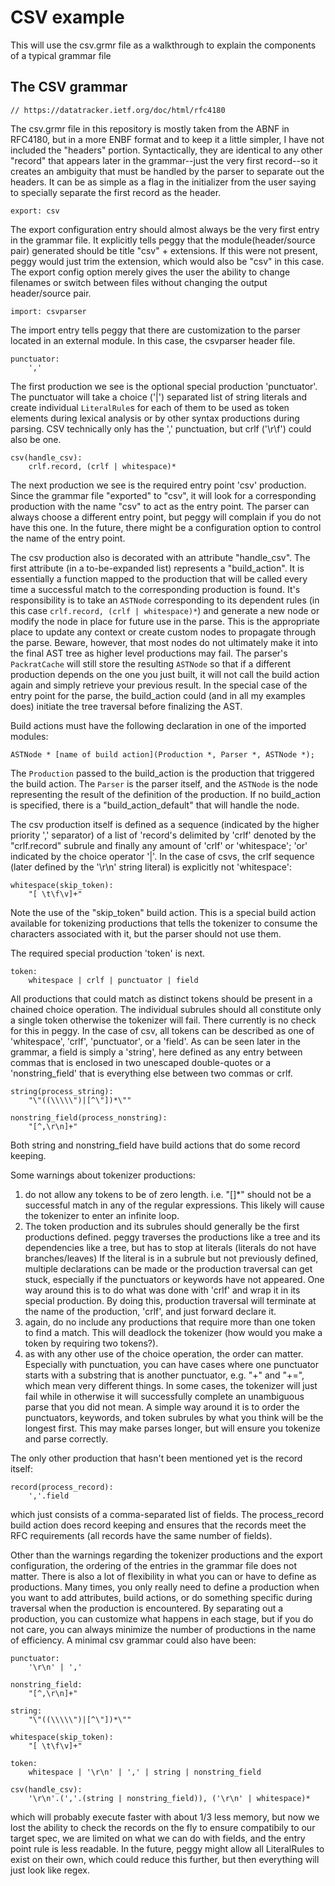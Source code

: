 # CSV example

This will use the csv.grmr file as a walkthrough to explain the components of a typical grammar file

## The CSV grammar

```
// https://datatracker.ietf.org/doc/html/rfc4180
```

The csv.grmr file in this repository is mostly taken from the ABNF in RFC4180, but in a more ENBF format and to keep it a little simpler, I have not included the "headers" portion. Syntactically, they are identical to any other "record" that appears later in the grammar--just the very first record--so it creates an ambiguity that must be handled by the parser to separate out the headers. It can be as simple as a flag in the initializer from the user saying to specially separate the first record as the header.

```
export: csv
```

The export configuration entry should almost always be the very first entry in the grammar file. It explicitly tells peggy that the module(header/source pair) generated should be title "csv" + extensions. If this were not present, peggy would just trim the extension, which would also be "csv" in this case. The export config option merely gives the user the ability to change filenames or switch between files without changing the output header/source pair.

```
import: csvparser
```

The import entry tells peggy that there are customization to the parser located in an external module. In this case, the csvparser header file.

```
punctuator:
    ','
```

The first production we see is the optional special production 'punctuator'. The punctuator will take a choice ('|') separated list of string literals and create individual `LiteralRule`s for each of them to be used as token elements during lexical analysis or by other syntax productions during parsing. CSV technically only has the ',' punctuation, but crlf ('\r\f') could also be one.

```
csv(handle_csv):
    crlf.record, (crlf | whitespace)*
```

The next production we see is the required entry point 'csv' production. Since the grammar file "exported" to "csv", it will look for a corresponding production with the name "csv" to act as the entry point. The parser can always choose a different entry point, but peggy will complain if you do not have this one. In the future, there might be a configuration option to control the name of the entry point.

The csv production also is decorated with an attribute "handle_csv". The first attribute (in a to-be-expanded list) represents a "build_action". It is essentially a function mapped to the production that will be called every time a successful match to the corresponding production is found. It's responsibility is to take an `ASTNode` corresponding to its dependent rules (in this case `crlf.record, (crlf | whitespace)*`) and generate a new node or modify the node in place for future use in the parse. This is the appropriate place to update any context or create custom nodes to propagate through the parse. Beware, however, that most nodes do not ultimately make it into the final AST tree as higher level productions may fail. The parser's `PackratCache` will still store the resulting `ASTNode` so that if a different production depends on the one you just built, it will not call the build action again and simply retrieve your previous result. In the special case of the entry point for the parse, the build_action could (and in all my examples does) initiate the tree traversal before finalizing the AST.

Build actions must have the following declaration in one of the imported modules:

```
ASTNode * [name of build action](Production *, Parser *, ASTNode *);
```

The `Production` passed to the build_action is the production that triggered the build action. The `Parser` is the parser itself, and the `ASTNode` is the node representing the result of the definition of the production. If no build_action is specified, there is a "build_action_default" that will handle the node.

The csv production itself is defined as a sequence (indicated by the higher priority ',' separator) of a list of 'record's delimited by 'crlf' denoted by the "crlf.record" subrule and finally any amount of 'crlf' or 'whitespace'; 'or' indicated by the choice operator '|'. In the case of csvs, the crlf sequence (later defined by the '\r\n' string literal) is explicitly not 'whitespace':

```
whitespace(skip_token):
    "[ \t\f\v]+"
```

Note the use of the "skip_token" build action. This is a special build action available for tokenizing productions that tells the tokenizer to consume the characters associated with it, but the parser should not use them.

The required special production 'token' is next. 

```
token:
    whitespace | crlf | punctuator | field
```

All productions that could match as distinct tokens should be present in a chained choice operation. The individual subrules should all constitute only a single token otherwise the tokenizer will fail. There currently is no check for this in peggy. In the case of csv, all tokens can be described as one of 'whitespace', 'crlf', 'punctuator', or a 'field'. As can be seen later in the grammar, a field is simply a 'string', here defined as any entry between commas that is enclosed in two unescaped double-quotes or a 'nonstring_field' that is everything else between two commas or crlf. 

```
string(process_string):
    "\"((\\\\\")|[^\"])*\""
```

```
nonstring_field(process_nonstring):
    "[^,\r\n]+"
```

Both string and nonstring_field have build actions that do some record keeping.

Some warnings about tokenizer productions:

1) do not allow any tokens to be of zero length. i.e. "[]*" should not be a successful match in any of the regular expressions. This likely will cause the tokenizer to enter an infinite loop.
2) The token production and its subrules should generally be the first productions defined. peggy traverses the productions like a tree and its dependencies like a tree, but has to stop at literals (literals do not have branches/leaves) If the literal is in a subrule but not previously defined, multiple declarations can be made or the production traversal can get stuck, especially if the punctuators or keywords have not appeared. One way around this is to do what was done with 'crlf' and wrap it in its special production. By doing this, production traversal will terminate at the name of the production, 'crlf', and just forward declare it.
3) again, do no include any productions that require more than one token to find a match. This will deadlock the tokenizer (how would you make a token by requiring two tokens?).
4) as with any other use of the choice operation, the order can matter. Especially with punctuation, you can have cases where one punctuator starts with a substring that is another punctuator, e.g. "+" and "+=", which mean very different things. In some cases, the tokenizer will just fail while in otherwise it will successfully complete an unambiguous parse that you did not mean. A simple way around it is to order the punctuators, keywords, and token subrules by what you think will be the longest first. This may make parses longer, but will ensure you tokenize and parse correctly.

The only other production that hasn't been mentioned yet is the record itself:

```
record(process_record):
    ','.field
```

which just consists of a comma-separated list of fields. The process_record build action does record keeping and ensures that the records meet the RFC requirements (all records have the same number of fields).

Other than the warnings regarding the tokenizer productions and the export configuration, the ordering of the entries in the grammar file does not matter. There is also a lot of flexibility in what you can or have to define as productions. Many times, you only really need to define a production when you want to add attributes, build actions, or do something specific during traversal when the production is encountered. By separating out a production, you can customize what happens in each stage, but if you do not care, you can always minimize the number of productions in the name of efficiency. A minimal csv grammar could also have been:

```
punctuator:
    '\r\n' | ','

nonstring_field:
    "[^,\r\n]+"

string:
    "\"((\\\\\")|[^\"])*\""

whitespace(skip_token):
    "[ \t\f\v]+"

token:
    whitespace | '\r\n' | ',' | string | nonstring_field

csv(handle_csv):
    '\r\n'.(','.(string | nonstring_field)), ('\r\n' | whitespace)*
```

which will probably execute faster with about 1/3 less memory, but now we lost the ability to check the records on the fly to ensure compatibily to our target spec, we are limited on what we can do with fields, and the entry point rule is less readable. In the future, peggy might allow all LiteralRules to exist on their own, which could reduce this further, but then everything will just look like regex.